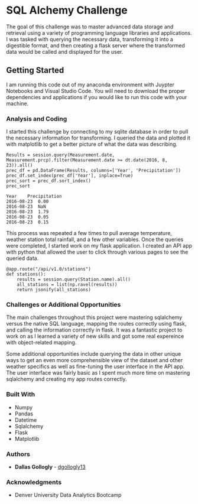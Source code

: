 # SQL Alchemy Challenge

The goal of this challenge was to master advanced data storage and retrieval using a variety of programming language libraries and applications. I was tasked with querying the necessary data, transforming it into a digestible format, and then creating a flask server where the transformed data would be called and displayed for the user. 

## Getting Started 

I am running this code out of my anaconda environment with Juypter Notebooks and Visual Studio Code. You will need to download the proper dependencies and applications if you would like to run this code with your machine. 

### Analysis and Coding 

I started this challenge by connecting to my sqlite database in order to pull the necessary information for transforming. I queried the data and plotted it with matplotlib to get a better picture of what the data was describing. 

```
Results = session.query(Measurement.date, Measurement.prcp).filter(Measurement.date >= dt.date(2016, 8, 23)).all()
prec_df = pd.DataFrame(Results, columns=['Year', 'Precipitation'])
prec_df.set_index(prec_df['Year'], inplace=True)
prec_sort = prec_df.sort_index()
prec_sort

Year	Precipitation	
2016-08-23	0.00
2016-08-23	NaN
2016-08-23	1.79
2016-08-23	0.05
2016-08-23	0.15
```
This process was repeated a few times to pull average temperature, weather station total rainfall, and a few other variables. Once the queries were completed, I started work on my flask application. I created an API app with python that allowed the user to click through various pages to see the queried data. 

```
@app.route("/api/v1.0/stations")
def stations():
    results = session.query(Station.name).all()
    all_stations = list(np.ravel(results))
    return jsonify(all_stations)
```

### Challenges or Additional Opportunities

The main challenges throughout this project were mastering sqlalchemy versus the native SQL language, mapping the routes correctly using flask, and calling the information correctly in flask. It was a fantastic project to work on as I learned a variety of new skills and got some real expereince with object-related mapping.

Some additional opportunities include querying the data in other unique ways to get an even more comprehensible view of the dataset and other weather specifics as well as fine-tuning the user interface in the API app. The user interface was fairly basic as I spent much more time on mastering sqlalchemy and creating my app routes correctly. 

### Built With

* Numpy 
* Pandas
* Datetime 
* Sqlalchemy
* Flask
* Matplotlib

### Authors

* **Dallas Gollogly** - [dgollogly13](https://github.com/dgollogly13)

### Acknowledgments

* Denver University Data Analytics Bootcamp 
